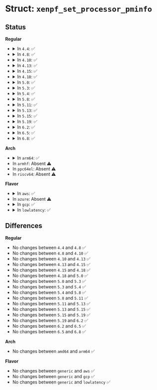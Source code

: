# Struct: <code>xenpf_set_processor_pminfo</code>

## Status
<b>Regular</b>
<ul>
<li>
<details>
<summary>In <code>4.4</code>: ✅</summary>

```c
struct xenpf_set_processor_pminfo {
    uint32_t id;
    uint32_t type;
    struct xen_processor_power power;
    struct xen_processor_performance perf;
    __guest_handle_uint32_t pdc;
};
```
</details>
</li>
<li>
<details>
<summary>In <code>4.8</code>: ✅</summary>

```c
struct xenpf_set_processor_pminfo {
    uint32_t id;
    uint32_t type;
    struct xen_processor_power power;
    struct xen_processor_performance perf;
    __guest_handle_uint32_t pdc;
};
```
</details>
</li>
<li>
<details>
<summary>In <code>4.10</code>: ✅</summary>

```c
struct xenpf_set_processor_pminfo {
    uint32_t id;
    uint32_t type;
    struct xen_processor_power power;
    struct xen_processor_performance perf;
    __guest_handle_uint32_t pdc;
};
```
</details>
</li>
<li>
<details>
<summary>In <code>4.13</code>: ✅</summary>

```c
struct xenpf_set_processor_pminfo {
    uint32_t id;
    uint32_t type;
    struct xen_processor_power power;
    struct xen_processor_performance perf;
    __guest_handle_uint32_t pdc;
};
```
</details>
</li>
<li>
<details>
<summary>In <code>4.15</code>: ✅</summary>

```c
struct xenpf_set_processor_pminfo {
    uint32_t id;
    uint32_t type;
    struct xen_processor_power power;
    struct xen_processor_performance perf;
    __guest_handle_uint32_t pdc;
};
```
</details>
</li>
<li>
<details>
<summary>In <code>4.18</code>: ✅</summary>

```c
struct xenpf_set_processor_pminfo {
    uint32_t id;
    uint32_t type;
    struct xen_processor_power power;
    struct xen_processor_performance perf;
    __guest_handle_uint32_t pdc;
};
```
</details>
</li>
<li>
<details>
<summary>In <code>5.0</code>: ✅</summary>

```c
struct xenpf_set_processor_pminfo {
    uint32_t id;
    uint32_t type;
    struct xen_processor_power power;
    struct xen_processor_performance perf;
    __guest_handle_uint32_t pdc;
};
```
</details>
</li>
<li>
<details>
<summary>In <code>5.3</code>: ✅</summary>

```c
struct xenpf_set_processor_pminfo {
    uint32_t id;
    uint32_t type;
    struct xen_processor_power power;
    struct xen_processor_performance perf;
    __guest_handle_uint32_t pdc;
};
```
</details>
</li>
<li>
<details>
<summary>In <code>5.4</code>: ✅</summary>

```c
struct xenpf_set_processor_pminfo {
    uint32_t id;
    uint32_t type;
    struct xen_processor_power power;
    struct xen_processor_performance perf;
    __guest_handle_uint32_t pdc;
};
```
</details>
</li>
<li>
<details>
<summary>In <code>5.8</code>: ✅</summary>

```c
struct xenpf_set_processor_pminfo {
    uint32_t id;
    uint32_t type;
    struct xen_processor_power power;
    struct xen_processor_performance perf;
    __guest_handle_uint32_t pdc;
};
```
</details>
</li>
<li>
<details>
<summary>In <code>5.11</code>: ✅</summary>

```c
struct xenpf_set_processor_pminfo {
    uint32_t id;
    uint32_t type;
    struct xen_processor_power power;
    struct xen_processor_performance perf;
    __guest_handle_uint32_t pdc;
};
```
</details>
</li>
<li>
<details>
<summary>In <code>5.13</code>: ✅</summary>

```c
struct xenpf_set_processor_pminfo {
    uint32_t id;
    uint32_t type;
    struct xen_processor_power power;
    struct xen_processor_performance perf;
    __guest_handle_uint32_t pdc;
};
```
</details>
</li>
<li>
<details>
<summary>In <code>5.15</code>: ✅</summary>

```c
struct xenpf_set_processor_pminfo {
    uint32_t id;
    uint32_t type;
    struct xen_processor_power power;
    struct xen_processor_performance perf;
    __guest_handle_uint32_t pdc;
};
```
</details>
</li>
<li>
<details>
<summary>In <code>5.19</code>: ✅</summary>

```c
struct xenpf_set_processor_pminfo {
    uint32_t id;
    uint32_t type;
    struct xen_processor_power power;
    struct xen_processor_performance perf;
    __guest_handle_uint32_t pdc;
};
```
</details>
</li>
<li>
<details>
<summary>In <code>6.2</code>: ✅</summary>

```c
struct xenpf_set_processor_pminfo {
    uint32_t id;
    uint32_t type;
    struct xen_processor_power power;
    struct xen_processor_performance perf;
    __guest_handle_uint32_t pdc;
};
```
</details>
</li>
<li>
<details>
<summary>In <code>6.5</code>: ✅</summary>

```c
struct xenpf_set_processor_pminfo {
    uint32_t id;
    uint32_t type;
    struct xen_processor_power power;
    struct xen_processor_performance perf;
    __guest_handle_uint32_t pdc;
};
```
</details>
</li>
<li>
<details>
<summary>In <code>6.8</code>: ✅</summary>

```c
struct xenpf_set_processor_pminfo {
    uint32_t id;
    uint32_t type;
    struct xen_processor_power power;
    struct xen_processor_performance perf;
    __guest_handle_uint32_t pdc;
};
```
</details>
</li>
</ul>
<b>Arch</b>
<ul>
<li>
<details>
<summary>In <code>arm64</code>: ✅</summary>

```c
struct xenpf_set_processor_pminfo {
    uint32_t id;
    uint32_t type;
    struct xen_processor_power power;
    struct xen_processor_performance perf;
    __guest_handle_uint32_t pdc;
};
```
</details>
</li>
<li>
In <code>armhf</code>: Absent ⚠️
</li>
<li>
In <code>ppc64el</code>: Absent ⚠️
</li>
<li>
In <code>riscv64</code>: Absent ⚠️
</li>
</ul>
<b>Flavor</b>
<ul>
<li>
<details>
<summary>In <code>aws</code>: ✅</summary>

```c
struct xenpf_set_processor_pminfo {
    uint32_t id;
    uint32_t type;
    struct xen_processor_power power;
    struct xen_processor_performance perf;
    __guest_handle_uint32_t pdc;
};
```
</details>
</li>
<li>
In <code>azure</code>: Absent ⚠️
</li>
<li>
<details>
<summary>In <code>gcp</code>: ✅</summary>

```c
struct xenpf_set_processor_pminfo {
    uint32_t id;
    uint32_t type;
    struct xen_processor_power power;
    struct xen_processor_performance perf;
    __guest_handle_uint32_t pdc;
};
```
</details>
</li>
<li>
<details>
<summary>In <code>lowlatency</code>: ✅</summary>

```c
struct xenpf_set_processor_pminfo {
    uint32_t id;
    uint32_t type;
    struct xen_processor_power power;
    struct xen_processor_performance perf;
    __guest_handle_uint32_t pdc;
};
```
</details>
</li>
</ul>

## Differences
<b>Regular</b>
<ul>
<li>
No changes between <code>4.4</code> and <code>4.8</code> ✅
</li>
<li>
No changes between <code>4.8</code> and <code>4.10</code> ✅
</li>
<li>
No changes between <code>4.10</code> and <code>4.13</code> ✅
</li>
<li>
No changes between <code>4.13</code> and <code>4.15</code> ✅
</li>
<li>
No changes between <code>4.15</code> and <code>4.18</code> ✅
</li>
<li>
No changes between <code>4.18</code> and <code>5.0</code> ✅
</li>
<li>
No changes between <code>5.0</code> and <code>5.3</code> ✅
</li>
<li>
No changes between <code>5.3</code> and <code>5.4</code> ✅
</li>
<li>
No changes between <code>5.4</code> and <code>5.8</code> ✅
</li>
<li>
No changes between <code>5.8</code> and <code>5.11</code> ✅
</li>
<li>
No changes between <code>5.11</code> and <code>5.13</code> ✅
</li>
<li>
No changes between <code>5.13</code> and <code>5.15</code> ✅
</li>
<li>
No changes between <code>5.15</code> and <code>5.19</code> ✅
</li>
<li>
No changes between <code>5.19</code> and <code>6.2</code> ✅
</li>
<li>
No changes between <code>6.2</code> and <code>6.5</code> ✅
</li>
<li>
No changes between <code>6.5</code> and <code>6.8</code> ✅
</li>
</ul>
<b>Arch</b>
<ul>
<li>
No changes between <code>amd64</code> and <code>arm64</code> ✅
</li>
</ul>
<b>Flavor</b>
<ul>
<li>
No changes between <code>generic</code> and <code>aws</code> ✅
</li>
<li>
No changes between <code>generic</code> and <code>gcp</code> ✅
</li>
<li>
No changes between <code>generic</code> and <code>lowlatency</code> ✅
</li>
</ul>
